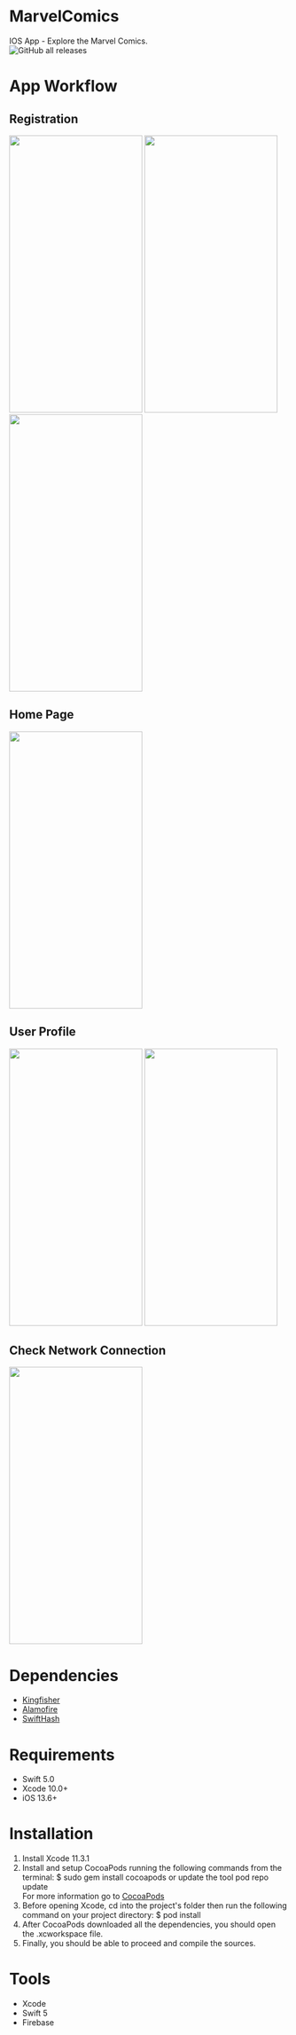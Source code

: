 # MarvelComics
IOS App - Explore the Marvel Comics.  
![GitHub all releases](https://img.shields.io/github/downloads/NorahManeea/MarvelComics/total?label=Swift&logo=swift) 


# App Workflow
## Registration  

<img src="https://user-images.githubusercontent.com/78898254/118908403-38c6d900-b8d6-11eb-9c46-b630652c62aa.png" width="240" height="500"> <img src="https://user-images.githubusercontent.com/78898254/118908471-5ac05b80-b8d6-11eb-94a3-45df9a9d6027.png" width="240" height="500"> <img src="https://user-images.githubusercontent.com/78898254/118908476-5c8a1f00-b8d6-11eb-9e2a-2895a4002c8c.png" width="240" height="500">

## Home Page  
<img src="https://user-images.githubusercontent.com/78898254/118908559-7fb4ce80-b8d6-11eb-8c4f-2e98af8b45fd.png" width="240" height="500">


## User Profile  
<img src="https://user-images.githubusercontent.com/78898254/118908619-9bb87000-b8d6-11eb-860b-87a26db1b743.png" width="240" height="500"> <img src="https://user-images.githubusercontent.com/78898254/118908625-9e1aca00-b8d6-11eb-8934-c1e22204b6ee.png" width="240" height="500">

## Check Network Connection  
<img src="https://user-images.githubusercontent.com/78898254/119089118-80289480-b9be-11eb-8ebf-ba0742a1715c.png" width="240" height="500">


# Dependencies 
* [Kingfisher](https://github.com/onevcat/Kingfisher)
* [Alamofire](https://github.com/Alamofire/Alamofire)
* [SwiftHash](https://github.com/onmyway133/SwiftHash)

# Requirements
* Swift 5.0
* Xcode 10.0+
* iOS 13.6+

# Installation
1. Install Xcode 11.3.1
2. Install and setup CocoaPods running the following commands from the terminal:
$ sudo gem install cocoapods or update the tool pod repo update  
For more information go to [CocoaPods](https://www.cocoapods.org/)
3. Before opening Xcode, cd into the project's folder then run the following command on your project directory:
$ pod install
4. After CocoaPods downloaded all the dependencies, you should open the .xcworkspace file.
5. Finally, you should be able to proceed and compile the sources.



# Tools
* Xcode
* Swift 5
* Firebase
